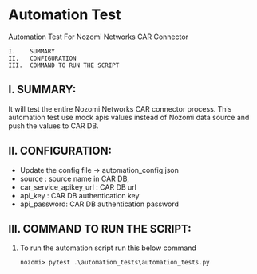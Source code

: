 # Automation Test

Automation Test For Nozomi Networks CAR Connector
```
I.    SUMMARY
II.   CONFIGURATION
III.  COMMAND TO RUN THE SCRIPT
```
I. SUMMARY:
-----------------------------------------------------------------
It will test the entire Nozomi Networks CAR connector process.
This automation test use mock apis values instead of Nozomi data source 
and push the values to CAR DB.


II. CONFIGURATION:
-----------------------------------------------------------------
- Update the config file -> automation_config.json
-   source : source name in CAR DB,
-   car_service_apikey_url : CAR DB url
-   api_key : CAR DB authentication key
-   api_password: CAR DB authentication password

III. COMMAND TO RUN THE SCRIPT:
-----------------------------------------------------------------

1. To run the automation script run this below command


   `nozomi> pytest .\automation_tests\automation_tests.py`
